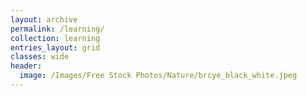 ```yaml
---
layout: archive
permalink: /learning/
collection: learning
entries_layout: grid
classes: wide
header:
  image: /Images/Free Stock Photos/Nature/brcye_black_white.jpeg
---
```

